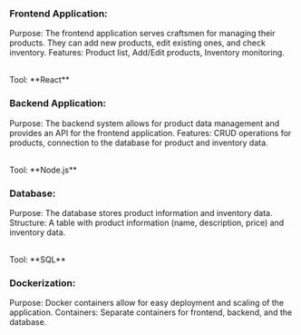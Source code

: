 ### Frontend Application:

Purpose: The frontend application serves craftsmen for managing their products. They can add new products, edit existing ones, and check inventory.
Features: Product list, Add/Edit products, Inventory monitoring.
<p> </p>
  <br> Tool: **React**

### Backend Application:

Purpose: The backend system allows for product data management and provides an API for the frontend application.
Features: CRUD operations for products, connection to the database for product and inventory data.
<p> </p>
<br> Tool: **Node.js**

### Database:

Purpose: The database stores product information and inventory data.
Structure: A table with product information (name, description, price) and inventory data.
<p> </p> 
<br> Tool: **SQL**

### Dockerization:

Purpose: Docker containers allow for easy deployment and scaling of the application.
Containers: Separate containers for frontend, backend, and the database.
